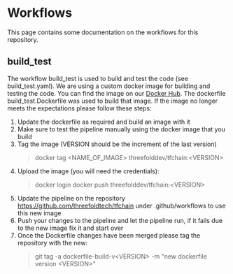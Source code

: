 # Workflows
This page contains some documentation on the workflows for this repository.

## build_test
The workflow build_test is used to build and test the code (see build_test.yaml). We are using a custom docker image for building and testing the code. You can find the image on our [Docker Hub](https://hub.docker.com/repository/docker/threefolddev/tfchain). The dockerfile build_test.Dockerfile was used to build that image. If the image no longer meets the expectations please follow these steps:
1) Update the dockerfile as required and build an image with it
2) Make sure to test the pipeline manually using the docker image that you build
3) Tag the image (VERSION should be the increment of the last version)
    > docker tag <NAME_OF_IMAGE> threefolddev/tfchain:\<VERSION>
4) Upload the image (you will need the credentials):
    > docker login
    > docker push threefolddev/tfchain:\<VERSION>
5) Update the pipeline on the repository https://github.com/threefoldtech/tfchain under .github/workflows to use this new image
6) Push your changes to the pipeline and let the pipeline run, if it fails due to the new image fix it and start over
7) Once the Dockerfile changes have been merged please tag the repository with the new:
    > git tag -a dockerfile-build-v\<VERSION> -m "new dockerfile version \<VERSION>"
